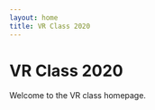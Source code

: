 ```yaml
---
layout: home
title: VR Class 2020
---
```


# VR Class 2020

Welcome to the VR class homepage.